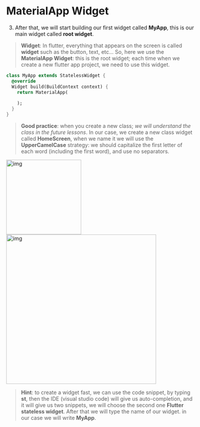 # MaterialApp Widget



3.  After that, we will start building our first widget called **MyApp**, this is our main widget called **root widget**.

>  **Widget**: In flutter, everything that appears on the screen is called **widget** such as the button, text, etc... So, here we use the **MaterialApp Widget**: this is the root widget; each time when we create a new flutter app project, we need to use this widget.



```dart
class MyApp extends StatelessWidget {
  @override
  Widget build(BuildContext context) {
    return MaterialApp(
   
    );
  }
}
```



> **Good practice**: when you create a new class; *we will understand the class in the future lessons*. In our case, we create a new class widget called **HomeScreen**, when we name it we will use the **UpperCamelCase** strategy: we should capitalize the first letter of each word (including the first word), and use no separators.

<img src="https://lh6.googleusercontent.com/QkpfTNnKHJe-Mb09wzA9EELlV3dJXrElwS1Yotq0vnZoId4yQxt6rhg5RBPOzBciksEzoA1cD5HlFUXv8GA_p3rKGdD4lu8H7ePvv-7hTxFxLr8IleChl0_aJL6igdFKm79HEgjv" alt="img" width="200" />






<img src="https://lh5.googleusercontent.com/COTeTqOJCvhQIR1StCMTQvZB5Ea8lh9PSE4BUeS-7HdTyOqJanczbnRs83JCbljF_zCshID1BYsBswqQyJkERFvvzfvjlpClOA2fcSphLtxixP-9Bbz9qUadWUl9l7naFjoWMWvA" alt="img" width="400" />



> **Hint**: to create a widget fast, we can use the code snippet, by typing **st**, then the IDE (visual studio code) will give us auto-completion, and it will give us two snippets, we will choose the second one **Flutter stateless widget**. After that we will type the name of our widget. in our case we will write **MyApp**.















































